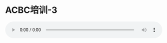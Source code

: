 # ACBC培训-3

<audio style="width: 100%;" preload="false" controls controlslist="nodownload"><source src="//file.simai.life/audio/mp3/old/12157.mp3" type="audio/mpeg">Your browser does not support the audio element.</audio>


